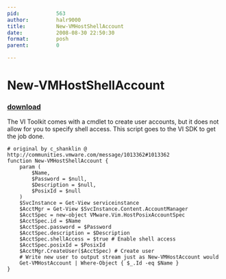 ```yaml
---
pid:            563
author:         halr9000
title:          New-VMHostShellAccount
date:           2008-08-30 22:50:30
format:         posh
parent:         0

---
```


# New-VMHostShellAccount

### [download](Scripts\563.ps1)

The VI Toolkit comes with a cmdlet to create user accounts, but it does not allow for you to specify shell access. This script goes to the VI SDK to get the job done. 

```posh
# original by c_shanklin @ http://communities.vmware.com/message/1013362#1013362
function New-VMHostShellAccount {
	param (
		$Name,
		$Password = $null, 
		$Description = $null, 
		$PosixId = $null
	)
	$SvcInstance = Get-View serviceinstance
	$AcctMgr = Get-View $SvcInstance.Content.AccountManager
	$AcctSpec = new-object VMware.Vim.HostPosixAccountSpec
	$AcctSpec.id = $Name
	$AcctSpec.password = $Password
	$AcctSpec.description = $Description
	$AcctSpec.shellAccess = $true # Enable shell access
	$AcctSpec.posixId = $PosixId
	$AcctMgr.CreateUser($AcctSpec) # Create user
	# Write new user to output stream just as New-VMHostAccount would
	Get-VMHostAccount | Where-Object { $_.Id -eq $Name }
}
```
